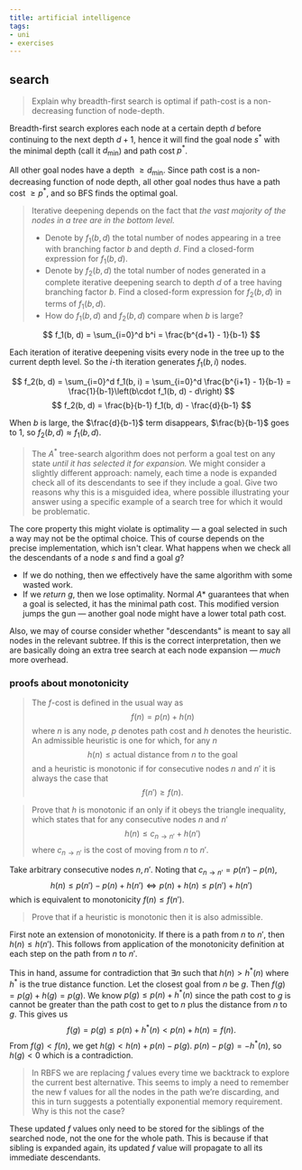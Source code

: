 ```yaml
---
title: artificial intelligence
tags:
- uni
- exercises
---
```


## search
> Explain why breadth-first search is optimal if path-cost is a non-decreasing function of node-depth.

Breadth-first search explores each node at a certain depth $d$ before continuing to the next depth $d+1$, hence it will find the goal node $s^*$ with the minimal depth (call it $d_{\text{min}}$) and path cost $p^*$. 

All other goal nodes have a depth $\ge d_{\text{min}}$. Since path cost is a non-decreasing function of node depth, all other goal nodes thus have a path cost $\ge p^*$, and so BFS finds the optimal goal.

> Iterative deepening depends on the fact that *the vast majority of the nodes in a tree are in the bottom level.*
> - Denote by $f_1(b, d)$ the total number of nodes appearing in a tree with branching factor $b$ and depth $d$. Find a closed-form expression for $f_1(b, d)$.
> - Denote by $f_2(b, d)$ the total number of nodes generated in a complete iterative deepening search to depth $d$ of a tree having branching factor $b$. Find a closed-form expression for $f_2(b, d)$ in terms of $f_1(b, d)$.
> - How do $f_1(b, d)$ and $f_2(b, d)$ compare when $b$ is large?

$$
f_1(b, d) = \sum_{i=0}^d b^i = \frac{b^{d+1} - 1}{b-1}
$$

Each iteration of iterative deepening visits every node in the tree up to the current depth level. So the $i$-th iteration generates $f_1(b, i)$ nodes. 

$$
f_2(b, d) = \sum_{i=0}^d f_1(b, i) = \sum_{i=0}^d \frac{b^{i+1} - 1}{b-1} = \frac{1}{b-1}\left(b\cdot f_1(b, d) - d\right)
$$
$$
f_2(b, d) = \frac{b}{b-1} f_1(b, d) - \frac{d}{b-1}
$$


When $b$ is large, the $\frac{d}{b-1}$ term disappears, $\frac{b}{b-1}$ goes to 1, so $f_2(b, d) \approx f_1(b, d)$.

> The $A^*$ tree-search algorithm does not perform a goal test on any state *until it has selected it for expansion.* We might consider a slightly different approach: namely, each time a node is expanded check all of its descendants to see if they include a goal. Give two reasons why this is a misguided idea, where possible illustrating your answer using a specific example of a search tree for which it would be problematic.

The core property this might violate is optimality — a goal selected in such a way may not be the optimal choice. This of course depends on the precise implementation, which isn't clear. What happens when we check all the descendants of a node $s$ and find a goal $g$?
- If we do nothing, then we effectively have the same algorithm with some wasted work. 
- If we *return* $g$, then we lose optimality. Normal $A*$ guarantees that when a goal is selected, it has the minimal path cost. This modified version jumps the gun — another goal node might have a lower total path cost.

Also, we may of course consider whether "descendants" is meant to say all nodes in the relevant subtree. If this is the correct interpretation, then we are basically doing an extra tree search at each node expansion — *much* more overhead. 

### proofs about monotonicity

> The $f$-cost is defined in the usual way as $$f(n) = p(n) + h(n)$$ where $n$ is any node, $p$ denotes path cost and $h$ denotes the heuristic. An admissible heuristic is one for which, for any $n$ $$h(n) \le \text{actual distance from } n \text{ to the goal}$$ and a heuristic is monotonic if for consecutive nodes $n$ and $n'$ it is always the case that $$ f(n') \ge f(n).$$

> Prove that $h$ is monotonic if an only if it obeys the triangle inequality, which states that for any consecutive nodes $n$ and $n'$ $$h(n) \le c_{n\rightarrow n'} + h(n')$$ where $c_{n\rightarrow n'}$ is the cost of moving from $n$ to $n'$. 

Take arbitrary consecutive nodes $n, n'$. Noting that $c_{n\rightarrow n'} = p(n') - p(n)$, $$h(n) \le p(n') - p(n) + h(n') \iff p(n) + h(n) \le p(n') + h(n')$$ which is equivalent to monotonicity $f(n) \le f(n')$. 

> Prove that if a heuristic is monotonic then it is also admissible.

First note an extension of monotonicity. If there is a path from $n$ to $n'$, then $h(n) \le h(n')$. This follows from application of the monotonicity definition at each step on the path from $n$ to $n'$. 

This in hand, assume for contradiction that $\exists n$ such that $h(n) > h^*(n)$ where $h^*$ is the true distance function. Let the closest goal from $n$ be $g$. Then $f(g) = p(g) + h(g) = p(g)$. We know $p(g) \le p(n) + h^*(n)$ since the path cost to $g$ is cannot be greater than the path cost to get to $n$ plus the distance from $n$ to $g$. This gives us $$f(g) = p(g) \le p(n) + h^*(n) < p(n) + h(n) = f(n).$$ From $f(g) < f(n)$, we get $h(g) < h(n) + p(n) - p(g)$. $p(n) - p(g) = -h^*(n)$, so $h(g) < 0$ which is a contradiction. 

> In RBFS we are replacing $f$ values every time we backtrack to explore the current best alternative. This seems to imply a need to remember the new f values for all the nodes in the path we’re discarding, and this in turn suggests a potentially exponential memory requirement. Why is this not the case?

These updated $f$ values only need to be stored for the siblings of the searched node, not the one for the whole path. This is because if that sibling is expanded again, its updated $f$ value will propagate to all its immediate descendants.

